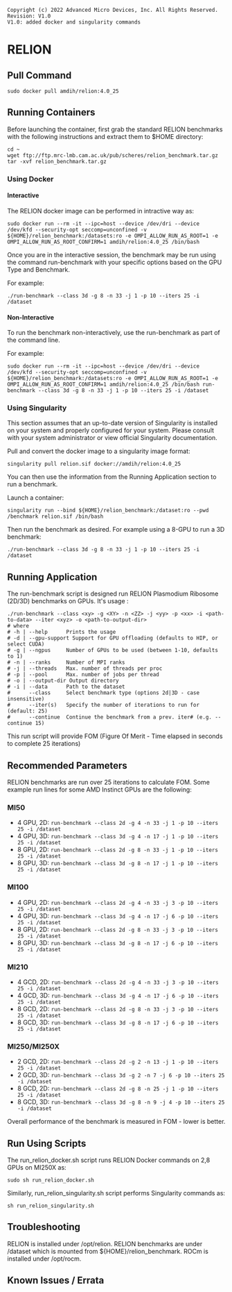```
Copyright (c) 2022 Advanced Micro Devices, Inc. All Rights Reserved.
Revision: V1.0
V1.0: added docker and singularity commands
```
# RELION

## Pull Command

```
sudo docker pull amdih/relion:4.0_25
```
## Running Containers
Before launching the container, first grab the standard RELION benchmarks with the following instructions and extract them to $HOME directory:
``` 
cd ~
wget ftp://ftp.mrc-lmb.cam.ac.uk/pub/scheres/relion_benchmark.tar.gz
tar -xvf relion_benchmark.tar.gz
``` 
### Using Docker 
#### Interactive 
The RELION docker image can be performed in intractive way as:
``` 
sudo docker run --rm -it --ipc=host --device /dev/dri --device /dev/kfd --security-opt seccomp=unconfined -v ${HOME}/relion_benchmark:/datasets:ro -e OMPI_ALLOW_RUN_AS_ROOT=1 -e OMPI_ALLOW_RUN_AS_ROOT_CONFIRM=1 amdih/relion:4.0_25 /bin/bash
```
Once you are in the interactive session, the benchmark may be run using the command run-benchmark with your specific options based on the GPU Type and Benchmark.

For example:
```
./run-benchmark --class 3d -g 8 -n 33 -j 1 -p 10 --iters 25 -i /dataset
```
#### Non-Interactive
To run the benchmark non-interactively, use the run-benchmark as part of the command line.

For example:
```
sudo docker run --rm -it --ipc=host --device /dev/dri --device /dev/kfd --security-opt seccomp=unconfined -v ${HOME}/relion_benchmark:/datasets:ro -e OMPI_ALLOW_RUN_AS_ROOT=1 -e OMPI_ALLOW_RUN_AS_ROOT_CONFIRM=1 amdih/relion:4.0_25 /bin/bash run-benchmark --class 3d -g 8 -n 33 -j 1 -p 10 --iters 25 -i /dataset
```
### Using Singularity
This section assumes that an up-to-date version of Singularity is installed on your system and properly configured for your system. Please consult with your system administrator or view official Singularity documentation.

Pull and convert the docker image to a singularity image format:
```
singularity pull relion.sif docker://amdih/relion:4.0_25
```
You can then use the information from the Running Application section to run a benchmark.

Launch a container:
```
singularity run --bind ${HOME}/relion_benchmark:/dataset:ro --pwd /benchmark relion.sif /bin/bash
```
Then run the benchmark as desired. For example using a 8-GPU to run a 3D benchmark:
```
./run-benchmark --class 3d -g 8 -n 33 -j 1 -p 10 --iters 25 -i /dataset
```
## Running Application

The run-benchmark script is designed run RELION Plasmodium Ribosome (2D/3D) benchmarks on GPUs. It's usage :
```
./run-benchmark --class <xy> -g <XY> -n <ZZ> -j <yy> -p <xx> -i <path-to-data> --iter <xyz> -o <path-to-output-dir>
# where
# -h | --help      Prints the usage
# -d | --gpu-support Support for GPU offloading (defaults to HIP, or select CUDA)
# -g | --ngpus     Number of GPUs to be used (between 1-10, defaults to 1)
# -n | --ranks     Number of MPI ranks
# -j | --threads   Max. number of threads per proc
# -p | --pool      Max. number of jobs per thread
# -o | --output-dir Output directory
# -i | --data      Path to the dataset
#      --class     Select benchmark type (options 2d|3D - case insensitive)
#      --iter(s)   Specify the number of iterations to run for (default: 25)
#      --continue  Continue the benchmark from a prev. iter# (e.g. --continue 15)
```
This run script will provide FOM (Figure Of Merit - Time elapsed in seconds to complete 25 iterations)

## Recommended Parameters
RELION benchmarks are run over 25 iterations to calculate FOM. Some example run lines for some AMD Instinct GPUs are the following:

### MI50
* 4 GPU, 2D: 
```run-benchmark --class 2d -g 4 -n 33 -j 1 -p 10 --iters 25 -i /dataset```
* 4 GPU, 3D: 
```run-benchmark --class 3d -g 4 -n 17 -j 1 -p 10 --iters 25 -i /dataset```
* 8 GPU, 2D: 
```run-benchmark --class 2d -g 8 -n 33 -j 1 -p 10 --iters 25 -i /dataset```
* 8 GPU, 3D: 
```run-benchmark --class 3d -g 8 -n 17 -j 1 -p 10 --iters 25 -i /dataset```

### MI100
* 4 GPU, 2D: 
```run-benchmark --class 2d -g 4 -n 33 -j 3 -p 10 --iters 25 -i /dataset```
* 4 GPU, 3D: 
```run-benchmark --class 3d -g 4 -n 17 -j 6 -p 10 --iters 25 -i /dataset```
* 8 GPU, 2D: 
```run-benchmark --class 2d -g 8 -n 33 -j 3 -p 10 --iters 25 -i /dataset```
* 8 GPU, 3D: 
```run-benchmark --class 3d -g 8 -n 17 -j 6 -p 10 --iters 25 -i /dataset```

### MI210
* 4 GCD, 2D: 
```run-benchmark --class 2d -g 4 -n 33 -j 3 -p 10 --iters 25 -i /dataset```
* 4 GCD, 3D: 
```run-benchmark --class 3d -g 4 -n 17 -j 6 -p 10 --iters 25 -i /dataset```
* 8 GCD, 2D: 
```run-benchmark --class 2d -g 8 -n 33 -j 3 -p 10 --iters 25 -i /dataset```
* 8 GCD, 3D: 
```run-benchmark --class 3d -g 8 -n 17 -j 6 -p 10 --iters 25 -i /dataset```

### MI250/MI250X
* 2 GCD, 2D: 
```run-benchmark --class 2d -g 2 -n 13 -j 1 -p 10 --iters 25 -i /dataset```
* 2 GCD, 3D: 
```run-benchmark --class 3d -g 2 -n 7 -j 6 -p 10 --iters 25 -i /dataset```
* 8 GCD, 2D: 
```run-benchmark --class 2d -g 8 -n 25 -j 1 -p 10 --iters 25 -i /dataset```
* 8 GCD, 3D: 
```run-benchmark --class 3d -g 8 -n 9 -j 4 -p 10 --iters 25 -i /dataset```

Overall performance of the benchmark is measured in FOM - lower is better.

## Run Using Scripts
The run_relion_docker.sh script runs RELION Docker commands on 2,8 GPUs on MI250X as:
```
sudo sh run_relion_docker.sh
```
Similarly, run_relion_singularity.sh script performs Singularity commands as:
```
sh run_relion_singularity.sh
``` 

## Troubleshooting
RELION is installed under /opt/relion. RELION benchmarks are under /dataset which is mounted from ${HOME}/relion_benchmark.
ROCm is installed under /opt/rocm.

## Known Issues / Errata

